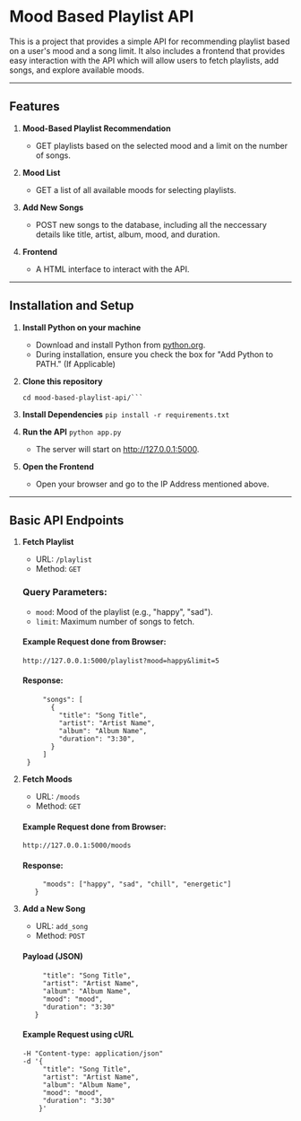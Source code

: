 # Mood Based Playlist API

This is a project that provides a simple API for recommending playlist based on a user's mood and a song limit. It also includes a frontend that provides easy interaction with the API which will allow users to fetch playlists, add songs, and explore available moods.

---

## Features

1. **Mood-Based Playlist Recommendation**

   - GET playlists based on the selected mood and a limit on the number of songs.

2. **Mood List**

   - GET a list of all available moods for selecting playlists.

3. **Add New Songs**

   - POST new songs to the database, including all the neccessary details like title, artist, album, mood, and duration.

4. **Frontend**
   - A HTML interface to interact with the API.

---

## Installation and Setup

1. **Install Python on your machine**

   - Download and install Python from [python.org](https://www.python.org/).
   - During installation, ensure you check the box for "Add Python to PATH." (If Applicable)

2. **Clone this repository**

   ````git clone https://github.com/aaryavbehl/mood-based-playlist-api.git
   cd mood-based-playlist-api/```

   ````

3. **Install Dependencies**
   `pip install -r requirements.txt`

4. **Run the API**
   `python app.py`

   - The server will start on http://127.0.0.1:5000.

5. **Open the Frontend**
   - Open your browser and go to the IP Address mentioned above.

---

## Basic API Endpoints

1. **Fetch Playlist**

   - URL: `/playlist`
   - Method: `GET`

   ### Query Parameters:

   - `mood`: Mood of the playlist (e.g., "happy", "sad").
   - `limit`: Maximum number of songs to fetch.

   #### Example Request done from Browser:

   `http://127.0.0.1:5000/playlist?mood=happy&limit=5`

   #### Response:

   ```{
        "songs": [
          {
            "title": "Song Title",
            "artist": "Artist Name",
            "album": "Album Name",
            "duration": "3:30",
          }
        ]
    }
   ```

2. **Fetch Moods**

   - URL: `/moods`
   - Method: `GET`

   #### Example Request done from Browser:

   `http://127.0.0.1:5000/moods`

   #### Response:

   ```{
        "moods": ["happy", "sad", "chill", "energetic"]
      }
   ```

3. **Add a New Song**

   - URL: `add_song`
   - Method: `POST`

   #### Payload (JSON)

   ```{
        "title": "Song Title",
        "artist": "Artist Name",
        "album": "Album Name",
        "mood": "mood",
        "duration": "3:30"
      }
   ```

   #### Example Request using cURL

   ```curl -X POST http://127.0.0.1:5000/add_song \
   -H "Content-type: application/json"
   -d '{
        "title": "Song Title",
        "artist": "Artist Name",
        "album": "Album Name",
        "mood": "mood",
        "duration": "3:30"
       }'
   ```
